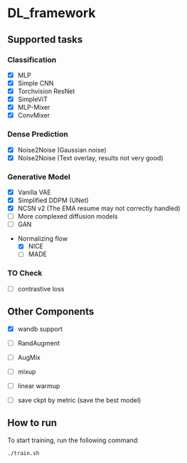 # DL_framework

## Supported tasks
### Classification
- [x] MLP
- [x] Simple CNN
- [x] Torchvision ResNet
- [x] SimpleViT
- [x] MLP-Mixer
- [x] ConvMixer

### Dense Prediction
- [x] Noise2Noise (Gaussian noise)
- [x] Noise2Noise (Text overlay, results not very good)

### Generative Model
- [x] Vanilla VAE
- [x] Simplified DDPM (UNet)
- [x] NCSN v2 (The EMA resume may not correctly handled)
- [ ] More complexed diffusion models
- [ ] GAN
- Normalizing flow
    - [x] NICE
    - [ ] MADE

### TO Check
- [ ] contrastive loss



## Other Components
- [x] wandb support
- [ ] RandAugment
- [ ] AugMix
- [ ] mixup
- [ ] linear warmup
- [ ] save ckpt by metric (save the best model)


## How to run
To start training, run the following command:

```shell
./train.sh
```

